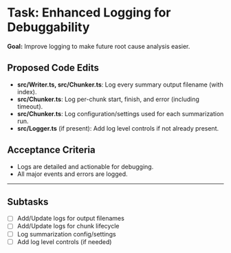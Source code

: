 # Task: Enhanced Logging for Debuggability

**Goal:**
Improve logging to make future root cause analysis easier.

## Proposed Code Edits

- **src/Writer.ts, src/Chunker.ts**: Log every summary output filename (with index).
- **src/Chunker.ts**: Log per-chunk start, finish, and error (including timeout).
- **src/Chunker.ts**: Log configuration/settings used for each summarization run.
- **src/Logger.ts** (if present): Add log level controls if not already present.

## Acceptance Criteria

- Logs are detailed and actionable for debugging.
- All major events and errors are logged.

---

## Subtasks

- [ ] Add/Update logs for output filenames
- [ ] Add/Update logs for chunk lifecycle
- [ ] Log summarization config/settings
- [ ] Add log level controls (if needed)
